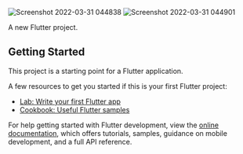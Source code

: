 ![Screenshot 2022-03-31 044838](https://user-images.githubusercontent.com/86397791/160966284-0f028c53-7549-4230-97f6-a9939b6f248a.png) ![Screenshot 2022-03-31 044901](https://user-images.githubusercontent.com/86397791/160966320-059a32dd-570a-404c-8464-b09b9c72753d.png)

A new Flutter project.

## Getting Started

This project is a starting point for a Flutter application.

A few resources to get you started if this is your first Flutter project:

- [Lab: Write your first Flutter app](https://docs.flutter.dev/get-started/codelab)
- [Cookbook: Useful Flutter samples](https://docs.flutter.dev/cookbook)

For help getting started with Flutter development, view the
[online documentation](https://docs.flutter.dev/), which offers tutorials,
samples, guidance on mobile development, and a full API reference.

